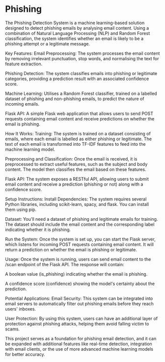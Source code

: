# Phishing
The Phishing Detection System is a machine learning-based solution designed to detect phishing emails by analysing email content. Using a combination of Natural Language Processing (NLP) and Random Forest classification, the system identifies whether an email is likely to be a phishing attempt or a legitimate message.

Key Features:
Email Preprocessing: The system processes the email content by removing irrelevant punctuation, stop words, and normalising the text for feature extraction.

Phishing Detection: The system classifies emails into phishing or legitimate categories, providing a prediction result with an associated confidence score.

Machine Learning: Utilises a Random Forest classifier, trained on a labelled dataset of phishing and non-phishing emails, to predict the nature of incoming emails.

Flask API: A simple Flask web application that allows users to send POST requests containing email content and receive predictions on whether the email is phishing.

How It Works:
Training: The system is trained on a dataset consisting of emails, where each email is labelled as either phishing or legitimate. The text of each email is transformed into TF-IDF features to feed into the machine learning model.

Preprocessing and Classification: Once the email is received, it is preprocessed to extract useful features, such as the subject and body content. The model then classifies the email based on these features.

Flask API: The system exposes a RESTful API, allowing users to submit email content and receive a prediction (phishing or not) along with a confidence score.

Setup Instructions:
Install Dependencies: The system requires several Python libraries, including scikit-learn, spacy, and flask. You can install them using pip.

Dataset: You'll need a dataset of phishing and legitimate emails for training. The dataset should include the email content and the corresponding label indicating whether it is phishing.

Run the System: Once the system is set up, you can start the Flask server, which listens for incoming POST requests containing email content. It will return a prediction on whether the email is phishing or legitimate.

Usage:
Once the system is running, users can send email content to the /scan endpoint of the Flask API. The response will contain:

A boolean value (is_phishing) indicating whether the email is phishing.

A confidence score (confidence) showing the model's certainty about the prediction.

Potential Applications:
Email Security: This system can be integrated into email servers to automatically filter out phishing emails before they reach users' inboxes.

User Protection: By using this system, users can have an additional layer of protection against phishing attacks, helping them avoid falling victim to scams.

This project serves as a foundation for phishing email detection, and it can be expanded with additional features like real-time detection, integration with email clients, or the use of more advanced machine learning models for better accuracy.

